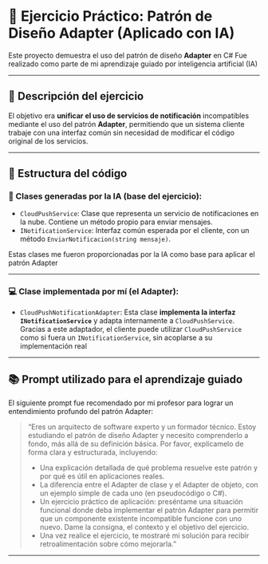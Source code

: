 # 🧩 Ejercicio Práctico: Patrón de Diseño Adapter (Aplicado con IA)

Este proyecto demuestra el uso del patrón de diseño **Adapter** en C# 
Fue realizado como parte de mi aprendizaje guiado por inteligencia artificial (IA)

---

## 📘 Descripción del ejercicio

El objetivo era **unificar el uso de servicios de notificación** incompatibles mediante el uso del patrón **Adapter**, permitiendo que un sistema cliente trabaje con una interfaz común sin necesidad de modificar el código original de los servicios.

---

## 🔧 Estructura del código

### 🧠 Clases generadas por la IA (base del ejercicio):
- `CloudPushService`: Clase que representa un servicio de notificaciones en la nube. Contiene un método propio para enviar mensajes.
- `INotificationService`: Interfaz común esperada por el cliente, con un método `EnviarNotificacion(string mensaje)`.

Estas clases me fueron proporcionadas por la IA como base para aplicar el patrón Adapter

---

### 💻 Clase implementada por mí (el Adapter):

- `CloudPushNotificationAdapter`: Esta clase **implementa la interfaz `INotificationService`** y adapta internamente a `CloudPushService`.  
  Gracias a este adaptador, el cliente puede utilizar `CloudPushService` como si fuera un `INotificationService`, sin acoplarse a su implementación real

---

## 📚 Prompt utilizado para el aprendizaje guiado

El siguiente prompt fue recomendado por mi profesor para lograr un entendimiento profundo del patrón Adapter:

> “Eres un arquitecto de software experto y un formador técnico. Estoy estudiando el patrón de diseño Adapter y necesito comprenderlo a fondo, más allá de su definición básica. Por favor, explícamelo de forma clara y estructurada, incluyendo:  
> - Una explicación detallada de qué problema resuelve este patrón y por qué es útil en aplicaciones reales.  
> - La diferencia entre el Adapter de clase y el Adapter de objeto, con un ejemplo simple de cada uno (en pseudocódigo o C#).  
> - Un ejercicio práctico de aplicación: preséntame una situación funcional donde deba implementar el patrón Adapter para permitir que un componente existente incompatible funcione con uno nuevo. Dame la consigna, el contexto y el objetivo del ejercicio.  
> - Una vez realice el ejercicio, te mostraré mi solución para recibir retroalimentación sobre cómo mejorarla.”

---


